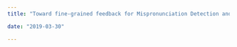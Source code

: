```yaml
---
title: "Toward fine-grained feedback for Mispronunciation Detection and Diagnosis"

date: "2019-03-30"

---
```


